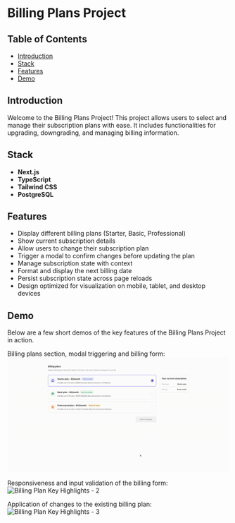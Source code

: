 # Billing Plans Project

## Table of Contents

- [Introduction](#introduction)
- [Stack](#stack)
- [Features](#features)
- [Demo](#demo)

## Introduction

Welcome to the Billing Plans Project! This project allows users to select and manage their subscription plans with ease. It includes functionalities for upgrading, downgrading, and managing billing information.

## Stack

- **Next.js**
- **TypeScript**
- **Tailwind CSS**
- **PostgreSQL**

## Features

- Display different billing plans (Starter, Basic, Professional)
- Show current subscription details
- Allow users to change their subscription plan
- Trigger a modal to confirm changes before updating the plan
- Manage subscription state with context
- Format and display the next billing date
- Persist subscription state across page reloads
- Design optimized for visualization on mobile, tablet, and desktop devices

## Demo

Below are a few short demos of the key features of the Billing Plans Project in action.

Billing plans section, modal triggering and billing form:
![Billing Plan Key Highlights - 1](public/gifs/desc-1.gif)

Responsiveness and input validation of the billing form:
![Billing Plan Key Highlights - 2](public/gifs/desc-2.gif)

Application of changes to the existing billing plan:
![Billing Plan Key Highlights - 3](public/gifs/desc-3.gif)
